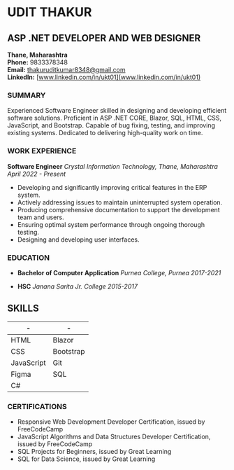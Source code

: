 # UDIT THAKUR
## ASP .NET DEVELOPER AND WEB DESIGNER
**Thane, Maharashtra**<br>
**Phone:** 9833378348<br>
**Email:** thakuruditkumar8348@gmail.com <br>
**LinkedIn:** [www.linkedin.com/in/ukt01](www.linkedin.com/in/ukt01)

### SUMMARY
Experienced Software Engineer skilled in designing and developing efficient software solutions. Proficient in ASP .NET CORE, Blazor, SQL, HTML, CSS, JavaScript, and Bootstrap. Capable of bug fixing, testing, and improving existing systems. Dedicated to delivering high-quality work on time.

### WORK EXPERIENCE
**Software Engineer**
*Crystal Information Technology, Thane, Maharashtra*
*April 2022 - Present*
- Developing and significantly improving critical features in the ERP system.
- Actively addressing issues to maintain uninterrupted system operation.
- Producing comprehensive documentation to support the development team and users.
- Ensuring optimal system performance through ongoing thorough testing.
- Designing and developing user interfaces.

### EDUCATION
- **Bachelor of Computer Application**
  *Purnea College, Purnea*
  *2017-2021*

- **HSC**
  *Janana Sarita Jr. College*
  *2015-2017*

## SKILLS
|-|-|
|-------------|-------------|
| HTML        | Blazor      |
| CSS         | Bootstrap   |
| JavaScript  | Git         |
| Figma       | SQL         |
| C#          |             |


### CERTIFICATIONS
- Responsive Web Development Developer Certification, issued by FreeCodeCamp
- JavaScript Algorithms and Data Structures Developer Certification, issued by FreeCodeCamp
- SQL Projects for Beginners, issued by Great Learning
- SQL for Data Science, issued by Great Learning
